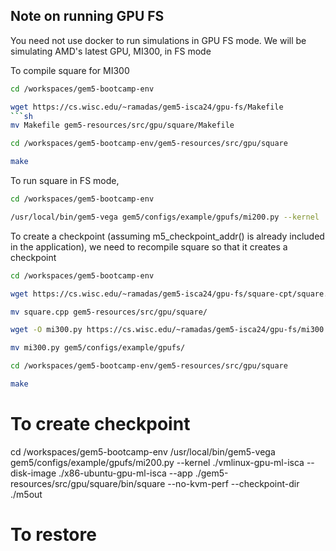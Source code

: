 ## Note on running GPU FS

You need not use docker to run simulations in GPU FS mode. We will be simulating AMD's latest GPU, MI300, in FS mode

To compile square for MI300
```sh
cd /workspaces/gem5-bootcamp-env
```
```sh
wget https://cs.wisc.edu/~ramadas/gem5-isca24/gpu-fs/Makefile
```sh
mv Makefile gem5-resources/src/gpu/square/Makefile
```
```sh
cd /workspaces/gem5-bootcamp-env/gem5-resources/src/gpu/square
```
```sh
make
```

To run square in FS mode,

```sh
cd /workspaces/gem5-bootcamp-env
```
```sh
/usr/local/bin/gem5-vega gem5/configs/example/gpufs/mi200.py --kernel ./vmlinux-gpu-ml-isca --disk-image ./x86-ubuntu-gpu-ml-isca --app ./gem5-resources/src/gpu/square/bin/square --no-kvm-perf
```

To create a checkpoint (assuming m5_checkpoint_addr() is already included in the application), we need to recompile square so that it creates a checkpoint

```sh
cd /workspaces/gem5-bootcamp-env
```
```sh
wget https://cs.wisc.edu/~ramadas/gem5-isca24/gpu-fs/square-cpt/square.cpp
```
```sh
mv square.cpp gem5-resources/src/gpu/square/
```
```sh
wget -O mi300.py https://cs.wisc.edu/~ramadas/gem5-isca24/gpu-fs/mi300
```
```sh
mv mi300.py gem5/configs/example/gpufs/
```
```sh
cd /workspaces/gem5-bootcamp-env/gem5-resources/src/gpu/square
```
```sh
make
```

# To create checkpoint
cd /workspaces/gem5-bootcamp-env
/usr/local/bin/gem5-vega gem5/configs/example/gpufs/mi200.py --kernel ./vmlinux-gpu-ml-isca --disk-image ./x86-ubuntu-gpu-ml-isca --app ./gem5-resources/src/gpu/square/bin/square --no-kvm-perf --checkpoint-dir ./m5out


# To restore
